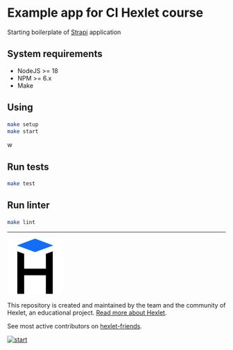 # Example app for CI Hexlet course

Starting boilerplate of [Strapi](https://strapi.io/) application

## System requirements

* NodeJS >= 18
* NPM >= 6.x
* Make

## Using

```sh
make setup
make start
```
w
## Run tests

```sh
make test
```

## Run linter

```sh
make lint
```

---

[![Hexlet Ltd. logo](https://raw.githubusercontent.com/Hexlet/assets/master/images/hexlet_logo128.png)](https://hexlet.io/?utm_source=github&utm_medium=link&utm_campaign=hexlet-ci-app)

This repository is created and maintained by the team and the community of Hexlet, an educational project. [Read more about Hexlet](https://hexlet.io/?utm_source=github&utm_medium=link&utm_campaign=hexlet-ci-app).

See most active contributors on [hexlet-friends](https://friends.hexlet.io/).

[![start](https://github.com/4cyne/hexlet-ci-app/actions/workflows/workflow.yml/badge.svg)](https://github.com/4cyne/hexlet-ci-app/actions/workflows/workflow.yml)

